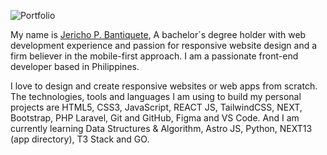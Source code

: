 ![Portfolio](https://i.ibb.co/99QCjZz/jericho-bantiquete.png)

My name is [Jericho P. Bantiquete](https://jerichobantiquete.vercel.app/), A bachelorߴs degree holder with web development experience and passion for responsive website design and a firm believer in the mobile-first approach. I am a passionate front-end developer based in Philippines.

I love to design and create responsive websites or web apps from scratch. The technologies, tools and languages I am using to build my personal projects are HTML5, CSS3, JavaScript, REACT JS, TailwindCSS, NEXT, Bootstrap, PHP Laravel, Git and GitHub, Figma and VS Code. And I am currently learning Data Structures & Algorithm, Astro JS, Python, NEXT13 (app directory), T3 Stack and GO.
